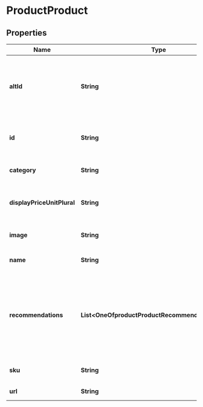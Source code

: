 # ProductProduct

## Properties
Name | Type | Description | Notes
------------ | ------------- | ------------- | -------------
**altId** | **String** | An alternative ID for the product, this is automaticall mapped to the main ID |  [optional]
**id** | **String** | The unique ID for the product - must be a string | 
**category** | **String** | The category of the product |  [optional]
**displayPriceUnitPlural** | **String** | A plural name that the product is sold in, e.g. boxes |  [optional]
**image** | **String** | A url of the product image |  [optional]
**name** | **String** | The name of the product |  [optional]
**recommendations** | **List&lt;OneOfproductProductRecommendationsItems&gt;** | Optional list of product IDs to fetch proof values for (can be requested on a dedicated call instead if required) |  [optional]
**sku** | **String** | An optinal SKU for the product |  [optional]
**url** | **String** | The URL of the product |  [optional]
